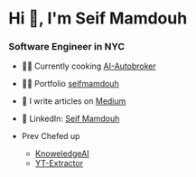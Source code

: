 <h1 align="left">Hi 👋, I'm Seif Mamdouh</h1>
<h3 align="left">Software Engineer in NYC </h3>

- 👨‍🍳 Currently cooking [AI-Autobroker](https://nextjs-boilerplate-seif-mamdouhs-projects.vercel.app/) 

- 👨‍💻 Portfolio [seifmamdouh](https://www.seifmamdouh.com/)

- 📝 I write articles on [Medium](https://medium.com/@seifmamdouh7878)

- 🤝 LinkedIn: [Seif Mamdouh](https://www.linkedin.com/in/seif-mamdouh/)

- Prev Chefed up
  - [KnoweledgeAI](https://knowledge2.vercel.app/)
  - [YT-Extractor](https://extract.coreyja.wtf/)
